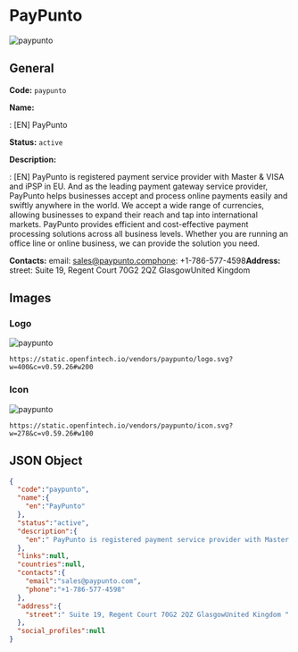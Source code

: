 
# PayPunto 
![paypunto](https://static.openfintech.io/vendors/paypunto/logo.svg?w=400&c=v0.59.26#w200)  

## General 
 
**Code:** `paypunto` 
 
**Name:** 
 
:	[EN] PayPunto 
 
**Status:** `active` 
 
**Description:** 
 
: [EN]  PayPunto is registered payment service provider with Master & VISA and iPSP in EU. And as the leading payment gateway service provider, PayPunto helps businesses accept and process online payments easily and swiftly anywhere in the world. We accept a wide range of currencies, allowing businesses to expand their reach and tap into international markets. PayPunto provides efficient and cost-effective payment processing solutions across all business levels. Whether you are running an office line or online business, we can provide the solution you need.  
 
**Contacts:** 
email: sales@paypunto.comphone: +1-786-577-4598**Address:** 
street:  Suite 19, Regent Court 70G2 2QZ GlasgowUnited Kingdom  

## Images 

### Logo 
 
![paypunto](https://static.openfintech.io/vendors/paypunto/logo.svg?w=400&c=v0.59.26#w200)  

```
https://static.openfintech.io/vendors/paypunto/logo.svg?w=400&c=v0.59.26#w200
```  

### Icon 
 
![paypunto](https://static.openfintech.io/vendors/paypunto/icon.svg?w=278&c=v0.59.26#w100)  

```
https://static.openfintech.io/vendors/paypunto/icon.svg?w=278&c=v0.59.26#w100
```  

## JSON Object 

```json
{
  "code":"paypunto",
  "name":{
    "en":"PayPunto"
  },
  "status":"active",
  "description":{
    "en":" PayPunto is registered payment service provider with Master & VISA and iPSP in EU. And as the leading payment gateway service provider, PayPunto helps businesses accept and process online payments easily and swiftly anywhere in the world. We accept a wide range of currencies, allowing businesses to expand their reach and tap into international markets. PayPunto provides efficient and cost-effective payment processing solutions across all business levels. Whether you are running an office line or online business, we can provide the solution you need. "
  },
  "links":null,
  "countries":null,
  "contacts":{
    "email":"sales@paypunto.com",
    "phone":"+1-786-577-4598"
  },
  "address":{
    "street":" Suite 19, Regent Court 70G2 2QZ GlasgowUnited Kingdom "
  },
  "social_profiles":null
}
```  
